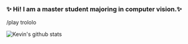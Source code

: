 ### ✨ Hi! I am a master student majoring in computer vision.✨
/play trololo

![Kevin's github stats](https://github-readme-stats.vercel.app/api?username=kevin5645218&show_icons=true&theme=gruvbox&count_private=true)

<!--
**kevin5645218/kevin5645218** is a ✨ _special_ ✨ repository because its `README.md` (this file) appears on your GitHub profile.
![Top Langs](https://github-readme-stats.vercel.app/api/top-langs/?username=kevin5645218&layout=compact)


Here are some ideas to get you started:

- 🔭 I’m currently working on ...
- 🌱 I’m currently learning ...
- 👯 I’m looking to collaborate on ...
- 🤔 I’m looking for help with ...
- 💬 Ask me about ...
- 📫 How to reach me: ...
- 😄 Pronouns: ...
- ⚡ Fun fact: ...
-->
